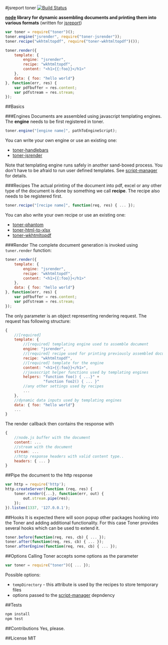 #jsreport toner
[![Build Status](https://travis-ci.org/jsreport/toner.png?branch=master)](https://travis-ci.org/jsreport/toner)

**[node](https://nodejs.org/) library for dynamic assembling documents and printing them into various formats** 
(written for [jsreport](http://jsreport.net))


```js
var toner = require("toner")();
toner.engine("jsrender", require("toner-jsrender"));
toner.recipe("wkhtmltopdf", require("toner-wkhtmltopdf")());

toner.render({
    template: { 
	    engine: "jsrender",
		recipe: "wkhtmltopdf", 
		content: "<h1>{{:foo}}</h1>"
	},
    data: { foo: "hello world"}
}, function(err, res) {
    var pdfbuffer = res.content;
    var pdfstream = res.stream;    
});
```

##Basics

###Engines
Documents are assembled using javascript templating engines. The **engine** needs to be first registered in toner.

```js
toner.engine("[engine name]", pathToEngineScript);
```

You can write your own engine or use an existing one:

- [toner-handlebars](https://github.com/jsreport/toner-handlebars)
- [toner-jsrender](https://github.com/jsreport/toner-jsrender)

Note that templating engine runs safely in another sand-boxed process. You don't have to be afraid to run user defined templates. See [script-manager](https://github.com/pofider/node-script-manager) for details.

###Recipes
The actual printing of the document into pdf, excel or any other type of the document is done by something we call **recipe**. The recipe also needs to be registered first.

```js
toner.recipe("[recipe name]", function(req, res) { ... });
```

You can also write your own recipe or use an existing one:

- [toner-phantom](https://github.com/jsreport/toner-phantom)
- [toner-html-to-xlsx](https://github.com/jsreport/toner-html-to-xlsx)
- [toner-wkhtmltopdf](https://github.com/jsreport/toner-wkhtmltopdf)

###Render
The complete document generation is invoked using `tuner.render` function:
```js
toner.render({
    template: { 
	    engine: "jsrender",
		recipe: "wkhtmltopdf", 
		content: "<h1>{{:foo}}</h1>"
	},
    data: { foo: "hello world"}
}, function(err, res) {
    var pdfbuffer = res.content;
    var pdfstream = res.stream;    
});
```
The only parameter is an object representing rendering request. The request has following structure:
```js
{
	//[required]
    template: { 
	    //[required] templating engine used to assemble document
	    engine: "jsrender",
	    //[required] recipe used for printing previously assembled document
		recipe: "wkhtmltopdf", 
		//[required] template for the engine		
		content: "<h1>{{:foo}}</h1>",
		//javascript helper functions used by templating engines
		helpers: "function foo() { ...}" + 
				 "function foo2() { ... }"
		//any other settings used by recipes		 
		...		 
	},
	//dynamic data inputs used by templating engines
    data: { foo: "hello world"}
    ...
}
```

The render callback then contains the response with
```js
{
	//node.js buffer with the document
	content: ...
	//stream with the document
	stream: ...
	//http response headers with valid content type..
	headers: { ... }
}
```

##Pipe the document to the http response
```js
var http = require('http');
http.createServer(function (req, res) {
    toner.render({...}, function(err, out) {
        out.stream.pipe(res);
    });
}).listen(1337, '127.0.0.1');
```

##Hooks
It is expected there will soon popup other packages hooking into the Toner and adding additional functionality. For this case Toner provides several hooks which can be used to extend it.

```js
toner.before(function(req, res, cb) { ... });
toner.after(function(req, res, cb) { ... });
toner.afterEngine(function(req, res, cb) { ... });
``` 

##Options
Calling Toner accepts some options as the parameter
```js
var toner = require("toner")({ ... });
```

Possible options:
- `tempDirectory` - this attribute is used by the recipes to store temporary files
- options passed to the [script-manager](https://github.com/pofider/node-script-manager) depndency


##Tests

```bash
npm install
npm test
```

##Contributions
Yes, please.

##License
MIT